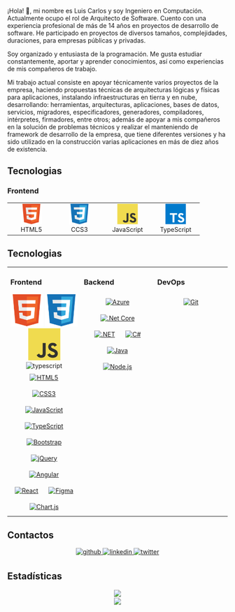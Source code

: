 ¡Hola! 👋, mi nombre es Luis Carlos y soy Ingeniero en Computación. Actualmente ocupo el rol de Arquitecto de Software. Cuento con una experiencia profesional de más de 14 años en proyectos de desarrollo de software. He participado en proyectos de diversos tamaños, complejidades, duraciones, para empresas públicas y privadas.

Soy organizado y entusiasta de la programación. Me gusta estudiar constantemente, aportar y aprender conocimientos, así como experiencias de mis compañeros de trabajo.

Mi trabajo actual consiste en apoyar técnicamente varios proyectos de la empresa, haciendo propuestas técnicas de arquitecturas lógicas y físicas para aplicaciones, instalando infraestructuras en tierra y en nube, desarrollando: herramientas, arquitecturas, aplicaciones, bases de datos, servicios, migradores, especificadores, generadores, compiladores, intérpretes, firmadores, entre otros; además de apoyar a mis compañeros en la solución de problemas técnicos y realizar el manteniendo de framework de desarrollo de la empresa, que tiene diferentes versiones y ha sido utilizado en la construcción varias aplicaciones en más de diez años de existencia.


## Tecnologias

### Frontend
<table>
  <tr>
    <td align="center" width="96">
        <img src="./images/html5.svg" width="48" height="48" alt="html5" />
        <br>
        HTML5
    </td>
    <td align="center" width="96">
        <img src="./images/css3.svg" width="48" height="48" alt="css3" />
        <br>
        CCS3
    </td>
    <td align="center" width="96">
        <a href="#">
            <img src="./images/javascript.svg" width="48" height="48" alt="javascript" />
        </a>
        <br>
        JavaScript
    </td>
    <td align="center" width="96">
        <img src="./images/typescript.svg" width="48" height="48" alt="typescript" />
        <br>
        TypeScript
    </td>
  </tr>
</table>

## Tecnologias
<table><tr><td valign="top" width="33%">

### Frontend  
<div align="center">
<img title="html5" height="75" src="images/html5.svg">
<img title="" height="75" src="images/css3.svg">
<img title="" height="75" src="images/javascript.svg">
<img title="typescript" height="75" src="images/.svg">
<a href="https://en.wikipedia.org/wiki/HTML5" target="_blank"><img style="margin: 10px" src="https://profilinator.rishav.dev/skills-assets/html5-original-wordmark.svg" alt="HTML5" height="50" /></a>  
<a href="https://www.w3schools.com/css/" target="_blank"><img style="margin: 10px" src="https://profilinator.rishav.dev/skills-assets/css3-original-wordmark.svg" alt="CSS3" height="50" /></a>  
<a href="https://www.javascript.com/" target="_blank"><img style="margin: 10px" src="https://profilinator.rishav.dev/skills-assets/javascript-original.svg" alt="JavaScript" height="50" /></a>  
<a href="https://www.typescriptlang.org/" target="_blank"><img style="margin: 10px" src="https://profilinator.rishav.dev/skills-assets/typescript-original.svg" alt="TypeScript" height="50" /></a>  
<a href="https://getbootstrap.com/docs/3.4/javascript/" target="_blank"><img style="margin: 10px" src="https://profilinator.rishav.dev/skills-assets/bootstrap-plain.svg" alt="Bootstrap" height="50" /></a>  
<a href="https://jquery.com/" target="_blank"><img style="margin: 10px" src="https://profilinator.rishav.dev/skills-assets/jquery.png" alt="jQuery" height="50" /></a>
<a href="https://angular.io/" target="_blank"><img style="margin: 10px" src="https://profilinator.rishav.dev/skills-assets/angularjs-original.svg" alt="Angular" height="50" /></a>  
<a href="https://reactjs.org/" target="_blank"><img style="margin: 10px" src="https://profilinator.rishav.dev/skills-assets/react-original-wordmark.svg" alt="React" height="50" /></a>  
<a href="https://www.figma.com/" target="_blank"><img style="margin: 10px" src="https://profilinator.rishav.dev/skills-assets/figma-icon.svg" alt="Figma" height="50" /></a>  
<a href="https://www.chartjs.org/" target="_blank"><img style="margin: 10px" src="https://profilinator.rishav.dev/skills-assets/logo-title.svg" alt="Chart.js" height="50" /></a>  
</div>
</td><td valign="top" width="33%">

### Backend  
<div align="center">  
<a href="https://azure.microsoft.com/en-in/" target="_blank"><img style="margin: 10px" src="https://profilinator.rishav.dev/skills-assets/microsoft_azure-icon.svg" alt="Azure" height="50" /></a>  
<a href="https://dotnet.microsoft.com/download" target="_blank"><img style="margin: 10px" src="https://profilinator.rishav.dev/skills-assets/dotnetcore.png" alt=".Net Core" height="50" /></a>  
<a href="https://dotnet.microsoft.com/download/dotnet-framework" target="_blank"><img style="margin: 10px" src="https://profilinator.rishav.dev/skills-assets/dot-net-original-wordmark.svg" alt=".NET" height="50" /></a>  
<a href="https://docs.microsoft.com/en-us/dotnet/csharp/" target="_blank"><img style="margin: 10px" src="https://profilinator.rishav.dev/skills-assets/csharp-original.svg" alt="C#" height="50" /></a>  
<a href="https://www.java.com/" target="_blank"><img style="margin: 10px" src="https://profilinator.rishav.dev/skills-assets/java-original-wordmark.svg" alt="Java" height="50" /></a>  
<a href="https://nodejs.org/" target="_blank"><img style="margin: 10px" src="https://profilinator.rishav.dev/skills-assets/nodejs-original-wordmark.svg" alt="Node.js" height="50" /></a>  
</div>
</td><td valign="top" width="33%">

### DevOps  
<div align="center">  
<a href="https://github.com/" target="_blank"><img style="margin: 10px" src="https://profilinator.rishav.dev/skills-assets/git-scm-icon.svg" alt="Git" height="50" /></a>  
</div>
</td></tr></table>

## Contactos
<div align="center">
<a href="https://github.com/luiscasalas16" target="_blank">
<img src=https://img.shields.io/badge/github-%2324292e.svg?&style=for-the-badge&logo=github&logoColor=white alt=github style="margin-bottom: 5px;" />
</a>
<a href="https://linkedin.com/in/luiscasalas16" target="_blank">
<img src=https://img.shields.io/badge/linkedin-%231E77B5.svg?&style=for-the-badge&logo=linkedin&logoColor=white alt=linkedin style="margin-bottom: 5px;" />
</a>  
<a href="https://twitter.com/luiscasalas16" target="_blank">
<img src=https://img.shields.io/badge/twitter-%2300acee.svg?&style=for-the-badge&logo=twitter&logoColor=white alt=twitter style="margin-bottom: 5px;" />
</a>
</div>


## Estadísticas
<div align="center"><img src="https://github-readme-stats.vercel.app/api?username=luiscasalas16&show_icons=true&count_private=true&hide_border=true" align="center" /></div>  

<div align="center">
<img src="https://komarev.com/ghpvc/?username=luiscasalas16&&style=flat-square" align="center" />
</div>  
